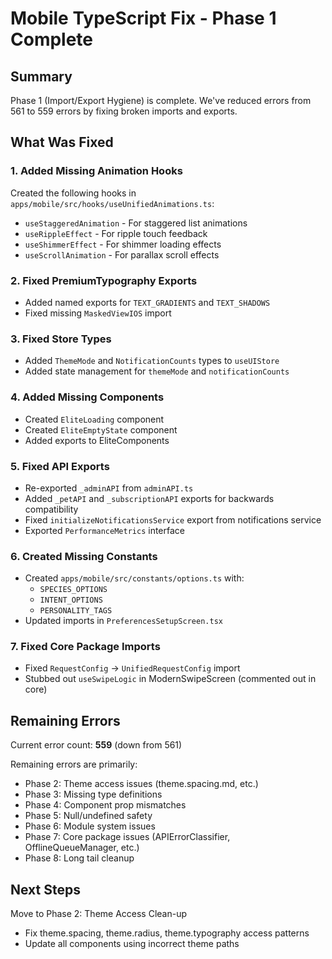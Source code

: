 # Mobile TypeScript Fix - Phase 1 Complete

## Summary

Phase 1 (Import/Export Hygiene) is complete. We've reduced errors from 561 to 559 errors by fixing broken imports and exports.

## What Was Fixed

### 1. Added Missing Animation Hooks
Created the following hooks in `apps/mobile/src/hooks/useUnifiedAnimations.ts`:
- `useStaggeredAnimation` - For staggered list animations
- `useRippleEffect` - For ripple touch feedback
- `useShimmerEffect` - For shimmer loading effects
- `useScrollAnimation` - For parallax scroll effects

### 2. Fixed PremiumTypography Exports
- Added named exports for `TEXT_GRADIENTS` and `TEXT_SHADOWS`
- Fixed missing `MaskedViewIOS` import

### 3. Fixed Store Types
- Added `ThemeMode` and `NotificationCounts` types to `useUIStore`
- Added state management for `themeMode` and `notificationCounts`

### 4. Added Missing Components
- Created `EliteLoading` component
- Created `EliteEmptyState` component
- Added exports to EliteComponents

### 5. Fixed API Exports
- Re-exported `_adminAPI` from `adminAPI.ts`
- Added `_petAPI` and `_subscriptionAPI` exports for backwards compatibility
- Fixed `initializeNotificationsService` export from notifications service
- Exported `PerformanceMetrics` interface

### 6. Created Missing Constants
- Created `apps/mobile/src/constants/options.ts` with:
  - `SPECIES_OPTIONS`
  - `INTENT_OPTIONS`
  - `PERSONALITY_TAGS`
- Updated imports in `PreferencesSetupScreen.tsx`

### 7. Fixed Core Package Imports
- Fixed `RequestConfig` → `UnifiedRequestConfig` import
- Stubbed out `useSwipeLogic` in ModernSwipeScreen (commented out in core)

## Remaining Errors

Current error count: **559** (down from 561)

Remaining errors are primarily:
- Phase 2: Theme access issues (theme.spacing.md, etc.)
- Phase 3: Missing type definitions
- Phase 4: Component prop mismatches
- Phase 5: Null/undefined safety
- Phase 6: Module system issues
- Phase 7: Core package issues (APIErrorClassifier, OfflineQueueManager, etc.)
- Phase 8: Long tail cleanup

## Next Steps

Move to Phase 2: Theme Access Clean-up
- Fix theme.spacing, theme.radius, theme.typography access patterns
- Update all components using incorrect theme paths

